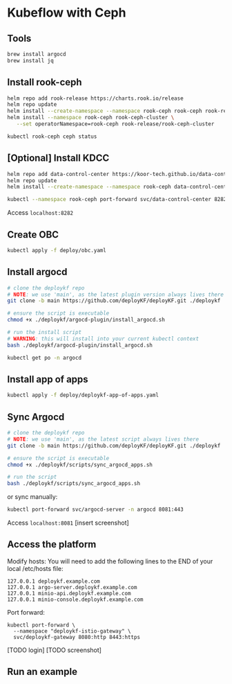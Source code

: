 # Kubeflow with Ceph

## Tools
```bash
brew install argocd
brew install jq
```

## Install rook-ceph
```bash
helm repo add rook-release https://charts.rook.io/release
helm repo update
helm install --create-namespace --namespace rook-ceph rook-ceph rook-release/rook-ceph 
helm install --namespace rook-ceph rook-ceph-cluster \
   --set operatorNamespace=rook-ceph rook-release/rook-ceph-cluster

kubectl rook-ceph ceph status
```

## [Optional] Install KDCC
```bash
helm repo add data-control-center https://koor-tech.github.io/data-control-center
helm repo update
helm install --create-namespace --namespace rook-ceph data-control-center data-control-center/data-control-center -f deploy/kdcc-values.yaml

kubectl --namespace rook-ceph port-forward svc/data-control-center 8282:8282
```
Access `localhost:8282`

## Create OBC
```bash
kubectl apply -f deploy/obc.yaml
```

## Install argocd
```bash
# clone the deploykf repo
# NOTE: we use 'main', as the latest plugin version always lives there
git clone -b main https://github.com/deployKF/deployKF.git ./deploykf

# ensure the script is executable
chmod +x ./deploykf/argocd-plugin/install_argocd.sh

# run the install script
# WARNING: this will install into your current kubectl context
bash ./deploykf/argocd-plugin/install_argocd.sh

kubectl get po -n argocd
```

## Install app of apps
```bash
kubectl apply -f deploy/deploykf-app-of-apps.yaml
```

## Sync Argocd
```bash
# clone the deploykf repo
# NOTE: we use 'main', as the latest script always lives there
git clone -b main https://github.com/deployKF/deployKF.git ./deploykf

# ensure the script is executable
chmod +x ./deploykf/scripts/sync_argocd_apps.sh

# run the script
bash ./deploykf/scripts/sync_argocd_apps.sh
```

or sync manually:
```bash
kubectl port-forward svc/argocd-server -n argocd 8081:443
```
Access `localhost:8081`
[insert screenshot]

## Access the platform
Modify hosts:
You will need to add the following lines to the END of your local /etc/hosts file:

```
127.0.0.1 deploykf.example.com
127.0.0.1 argo-server.deploykf.example.com
127.0.0.1 minio-api.deploykf.example.com
127.0.0.1 minio-console.deploykf.example.com
```

Port forward:
```
kubectl port-forward \
  --namespace "deploykf-istio-gateway" \
  svc/deploykf-gateway 8080:http 8443:https
```

[TODO login]
[TODO screenshot]

## Run an example


